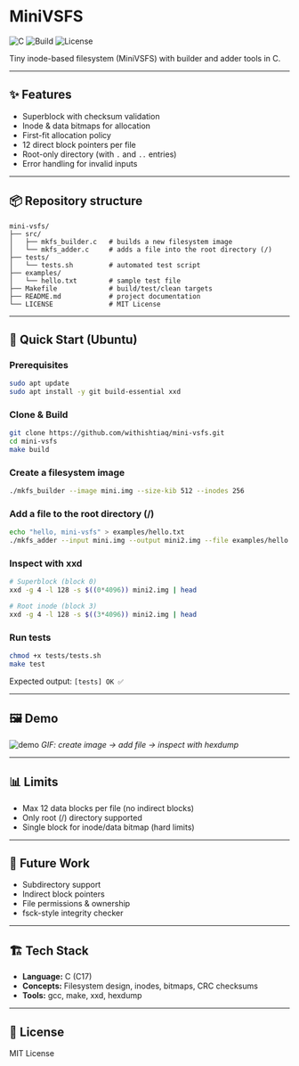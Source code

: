 # MiniVSFS

![C](https://img.shields.io/badge/language-C-blue)
![Build](https://img.shields.io/badge/build-passing-brightgreen)
![License](https://img.shields.io/badge/license-MIT-lightgrey)

Tiny inode-based filesystem (MiniVSFS) with builder and adder tools in C.

---

## ✨ Features

* Superblock with checksum validation
* Inode & data bitmaps for allocation
* First-fit allocation policy
* 12 direct block pointers per file
* Root-only directory (with `.` and `..` entries)
* Error handling for invalid inputs

---

## 📦 Repository structure

```
mini-vsfs/
├── src/
│   ├── mkfs_builder.c   # builds a new filesystem image
│   └── mkfs_adder.c     # adds a file into the root directory (/)
├── tests/
│   └── tests.sh         # automated test script
├── examples/
│   └── hello.txt        # sample test file
├── Makefile             # build/test/clean targets
├── README.md            # project documentation
└── LICENSE              # MIT License
```

---

## 🚀 Quick Start (Ubuntu)

### Prerequisites

```bash
sudo apt update
sudo apt install -y git build-essential xxd
```

### Clone & Build

```bash
git clone https://github.com/withishtiaq/mini-vsfs.git
cd mini-vsfs
make build
```

### Create a filesystem image

```bash
./mkfs_builder --image mini.img --size-kib 512 --inodes 256
```

### Add a file to the root directory (/)

```bash
echo "hello, mini-vsfs" > examples/hello.txt
./mkfs_adder --input mini.img --output mini2.img --file examples/hello.txt
```

### Inspect with xxd

```bash
# Superblock (block 0)
xxd -g 4 -l 128 -s $((0*4096)) mini2.img | head

# Root inode (block 3)
xxd -g 4 -l 128 -s $((3*4096)) mini2.img | head
```

### Run tests

```bash
chmod +x tests/tests.sh
make test
```

Expected output: `[tests] OK ✅`

---

## 🖼️ Demo

![demo](link-to-your-demo.gif)
*GIF: create image → add file → inspect with hexdump*

---

## 📊 Limits

* Max 12 data blocks per file (no indirect blocks)
* Only root (/) directory supported
* Single block for inode/data bitmap (hard limits)

---

## 🧩 Future Work

* Subdirectory support
* Indirect block pointers
* File permissions & ownership
* fsck-style integrity checker

---

## 🏗️ Tech Stack

* **Language:** C (C17)
* **Concepts:** Filesystem design, inodes, bitmaps, CRC checksums
* **Tools:** gcc, make, xxd, hexdump

---

## 📜 License

MIT License
